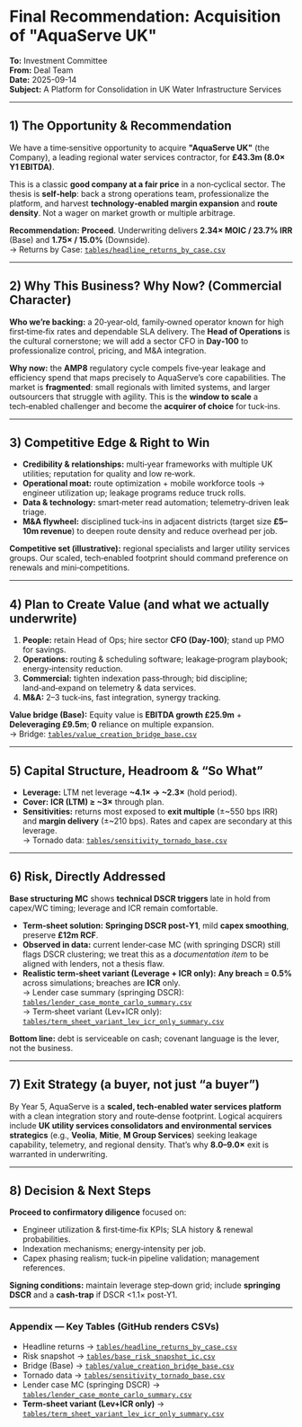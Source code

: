 # Final Recommendation: Acquisition of "AquaServe UK"

**To:** Investment Committee  
**From:** Deal Team  
**Date:** 2025-09-14  
**Subject:** A Platform for Consolidation in UK Water Infrastructure Services

---

## 1) The Opportunity & Recommendation

We have a time‑sensitive opportunity to acquire **"AquaServe UK"** (the Company), a leading regional water services contractor, for **£43.3m (8.0× Y1 EBITDA)**.

This is a classic **good company at a fair price** in a non‑cyclical sector. The thesis is **self‑help**: back a strong operations team, professionalize the platform, and harvest **technology‑enabled margin expansion** and **route density**. Not a wager on market growth or multiple arbitrage.

**Recommendation:** **Proceed**. Underwriting delivers **2.34× MOIC / 23.7% IRR** (Base) and **1.75× / 15.0%** (Downside).  
→ Returns by Case: [`tables/headline_returns_by_case.csv`](tables/headline_returns_by_case.csv)

---

## 2) Why This Business? Why Now? (Commercial Character)

**Who we’re backing:** a 20‑year‑old, family‑owned operator known for high first‑time‑fix rates and dependable SLA delivery. The **Head of Operations** is the cultural cornerstone; we will add a sector CFO in **Day‑100** to professionalize control, pricing, and M&A integration.

**Why now:** the **AMP8** regulatory cycle compels five‑year leakage and efficiency spend that maps precisely to AquaServe’s core capabilities. The market is **fragmented**: small regionals with limited systems, and larger outsourcers that struggle with agility. This is the **window to scale** a tech‑enabled challenger and become the **acquirer of choice** for tuck‑ins.

---

## 3) Competitive Edge & Right to Win

- **Credibility & relationships:** multi‑year frameworks with multiple UK utilities; reputation for quality and low re‑work.
- **Operational moat:** route optimization + mobile workforce tools → engineer utilization up; leakage programs reduce truck rolls.  
- **Data & technology:** smart‑meter read automation; telemetry‑driven leak triage.  
- **M&A flywheel:** disciplined tuck‑ins in adjacent districts (target size **£5–10m revenue**) to deepen route density and reduce overhead per job.

**Competitive set (illustrative):** regional specialists and larger utility services groups. Our scaled, tech‑enabled footprint should command preference on renewals and mini‑competitions.

---

## 4) Plan to Create Value (and what we actually underwrite)

1) **People:** retain Head of Ops; hire sector **CFO (Day‑100)**; stand up PMO for savings.  
2) **Operations:** routing & scheduling software; leakage‑program playbook; energy‑intensity reduction.  
3) **Commercial:** tighten indexation pass‑through; bid discipline; land‑and‑expand on telemetry & data services.  
4) **M&A:** 2–3 tuck‑ins, fast integration, synergy tracking.

**Value bridge (Base):** Equity value is **EBITDA growth £25.9m** + **Deleveraging £9.5m**; **0** reliance on multiple expansion.  
→ Bridge: [`tables/value_creation_bridge_base.csv`](tables/value_creation_bridge_base.csv)

---

## 5) Capital Structure, Headroom & “So What”

- **Leverage:** LTM net leverage **~4.1× → ~2.3×** (hold period).  
- **Cover:** **ICR (LTM) ≥ ~3×** through plan.  
- **Sensitivities:** returns most exposed to **exit multiple** (±~550 bps IRR) and **margin delivery** (±~210 bps). Rates and capex are secondary at this leverage.  
→ Tornado data: [`tables/sensitivity_tornado_base.csv`](tables/sensitivity_tornado_base.csv)

---

## 6) Risk, Directly Addressed

**Base structuring MC** shows **technical DSCR triggers** late in hold from capex/WC timing; leverage and ICR remain comfortable.

- **Term‑sheet solution:** **Springing DSCR post‑Y1**, mild **capex smoothing**, preserve **£12m RCF**.
- **Observed in data:** current lender‑case MC (with springing DSCR) still flags DSCR clustering; we treat this as a *documentation item* to be aligned with lenders, not a thesis flaw.  
- **Realistic term‑sheet variant (Leverage + ICR only):** **Any breach = 0.5%** across simulations; breaches are **ICR** only.  
  → Lender case summary (springing DSCR): [`tables/lender_case_monte_carlo_summary.csv`](tables/lender_case_monte_carlo_summary.csv)  
  → Term‑sheet variant (Lev+ICR only): [`tables/term_sheet_variant_lev_icr_only_summary.csv`](tables/term_sheet_variant_lev_icr_only_summary.csv)

**Bottom line:** debt is serviceable on cash; covenant language is the lever, not the business.

---

## 7) Exit Strategy (a buyer, not just “a buyer”)

By Year 5, AquaServe is a **scaled, tech‑enabled water services platform** with a clean integration story and route‑dense footprint. Logical acquirers include **UK utility services consolidators and environmental services strategics** (e.g., **Veolia**, **Mitie**, **M Group Services**) seeking leakage capability, telemetry, and regional density. That’s why **8.0–9.0×** exit is warranted in underwriting.

---

## 8) Decision & Next Steps

**Proceed to confirmatory diligence** focused on:  
- Engineer utilization & first‑time‑fix KPIs; SLA history & renewal probabilities.  
- Indexation mechanisms; energy‑intensity per job.  
- Capex phasing realism; tuck‑in pipeline validation; management references.

**Signing conditions:** maintain leverage step‑down grid; include **springing DSCR** and a **cash‑trap** if DSCR <1.1× post‑Y1.

---

### Appendix — Key Tables (GitHub renders CSVs)
- Headline returns → [`tables/headline_returns_by_case.csv`](tables/headline_returns_by_case.csv)  
- Risk snapshot → [`tables/base_risk_snapshot_ic.csv`](tables/base_risk_snapshot_ic.csv)  
- Bridge (Base) → [`tables/value_creation_bridge_base.csv`](tables/value_creation_bridge_base.csv)  
- Tornado data → [`tables/sensitivity_tornado_base.csv`](tables/sensitivity_tornado_base.csv)  
- Lender case MC (springing DSCR) → [`tables/lender_case_monte_carlo_summary.csv`](tables/lender_case_monte_carlo_summary.csv)  
- **Term‑sheet variant (Lev+ICR only)** → [`tables/term_sheet_variant_lev_icr_only_summary.csv`](tables/term_sheet_variant_lev_icr_only_summary.csv)

